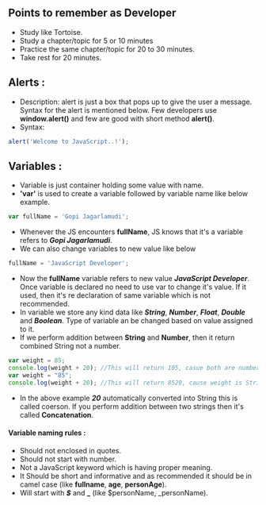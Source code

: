 ## Points to remember as Developer
- Study like Tortoise.
- Study a chapter/topic for 5 or 10 minutes
- Practice the same chapter/topic for 20 to 30 minutes.
- Take rest for 20 minutes.

## Alerts :
- Description: alert is just a box that pops up to give the user a message. Syntax for the alert is mentioned below. Few developers use **window.alert()** and few are good with short method **alert()**.
- Syntax: 
```js
alert('Welcome to JavaScript..!');
```

## Variables :
- Variable is just container holding some value with name. 
- **'var'** is used to create a variable followed by variable name like below example.
```js
var fullName = 'Gopi Jagarlamudi';
```
- Whenever the JS encounters **fullName**, JS knows that it's a variable refers to ***Gopi Jagarlamudi***.
- We can also change variables to new value like below
```js
fullName = 'JavaScript Developer';
```
- Now the **fullName** variable refers to new value ***JavaScript Developer***. Once variable is declared no need to use var to change it's value. If it used, then it's re declaration of same variable which is not recommended.
- In variable we store any kind data like ***String***, ***Number***, ***Float***, ***Double*** and ***Boolean***. Type of variable an be changed based on value assigned to it.
- If we perform addition between **String** and **Number**, then it return combined String not a number.
```js
var weight = 85;
console.log(weight + 20); //This will return 105, casue both are numbers
var weight = "85";
console.log(weight + 20); //This will return 8520, cause weight is String and 20 is number.
```
- In the above example ***20*** automatically converted into String this is called coerson. If you perform addition between two strings then it's called **Concatenation**.

#### Variable naming rules : ####
- Should not enclosed in quotes.
- Should not start with number.
- Not a JavaScript keyword which is having proper meaning.
- It Should be short and informative and as recommended it should be in camel case (like **fullname**, **age**, **personAge**).
- Will start with ***$*** and **_** (like $personName, _personName).


<!--stackedit_data:
eyJoaXN0b3J5IjpbMTg5NDQwNjg3NSwtODEyMDA0NjE0LC03Mj
Y5NDAwMjcsLTE1NjE4NTQ1MTMsLTE5NzcxNzQ0MzEsLTIyMzYx
NTk5NSw0NTc0MDE4ODUsOTM2OTkxNjMxLDE5MzM1ODk0MjcsLT
Q3NjE4MTU5XX0=
-->